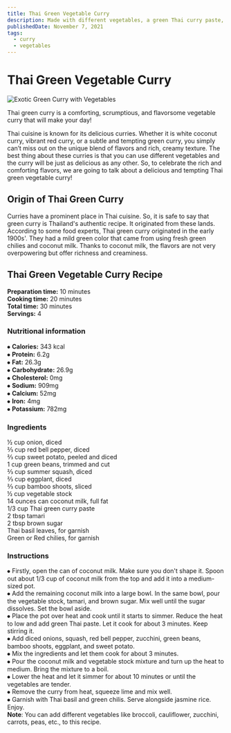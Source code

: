 ```yaml
---
title: Thai Green Vegetable Curry
description: Made with different vegetables, a green Thai curry paste, creamy coconut milk. This curry is a feast for your eyes!
publishedDate: November 7, 2021
tags:
  - curry
  - vegetables
---
```


# Thai Green Vegetable Curry

![Exotic Green Curry with Vegetables](/greencurry.jpg "image")

Thai green curry is a comforting, scrumptious, and flavorsome vegetable curry that will make your day!

Thai cuisine is known for its delicious curries. Whether it is white coconut curry, vibrant red curry, or a subtle and tempting green curry, you simply can’t miss out on the unique blend of flavors and rich, creamy texture. The best thing about these curries is that you can use different vegetables and the curry will be just as delicious as any other. So, to celebrate the rich and comforting flavors, we are going to talk about a delicious and tempting Thai green vegetable curry!

## Origin of Thai Green Curry

Curries have a prominent place in Thai cuisine. So, it is safe to say that green curry is Thailand's authentic recipe. It originated from these lands. According to some food experts, Thai green curry originated in the early 1900s'. They had a mild green color that came from using fresh green chilies and coconut milk. Thanks to coconut milk, the flavors are not very overpowering but offer richness and creaminess.

## Thai Green Vegetable Curry Recipe

**Preparation time:** 10 minutes  
**Cooking time:** 20 minutes  
**Total time:** 30 minutes  
**Servings:** 4

### Nutritional information

⦁ **Calories:** 343 kcal  
⦁ **Protein:** 6.2g  
⦁ **Fat:** 26.3g  
⦁ **Carbohydrate:** 26.9g  
⦁ **Cholesterol:** 0mg  
⦁ **Sodium:** 909mg  
⦁ **Calcium:** 52mg  
⦁ **Iron:** 4mg  
⦁ **Potassium:** 782mg

### Ingredients

½ cup onion, diced  
⅔ cup red bell pepper, diced  
⅔ cup sweet potato, peeled and diced  
1 cup green beans, trimmed and cut  
⅔ cup summer squash, diced  
⅔ cup eggplant, diced  
⅔ cup bamboo shoots, sliced  
½ cup vegetable stock  
14 ounces can coconut milk, full fat  
1/3 cup Thai green curry paste  
2 tbsp tamari  
2 tbsp brown sugar  
Thai basil leaves, for garnish  
Green or Red chilies, for garnish

### Instructions

⦁ Firstly, open the can of coconut milk. Make sure you don't shape it. Spoon out about 1/3 cup of coconut milk from the top and add it into a medium-sized pot.  
⦁ Add the remaining coconut milk into a large bowl. In the same bowl, pour the vegetable stock, tamari, and brown sugar. Mix well until the sugar dissolves. Set the bowl aside.  
⦁ Place the pot over heat and cook until it starts to simmer. Reduce the heat to low and add green Thai paste. Let it cook for about 3 minutes. Keep stirring it.  
⦁ Add diced onions, squash, red bell pepper, zucchini, green beans, bamboo shoots, eggplant, and sweet potato.  
⦁ Mix the ingredients and let them cook for about 3 minutes.  
⦁ Pour the coconut milk and vegetable stock mixture and turn up the heat to medium. Bring the mixture to a boil.  
⦁ Lower the heat and let it simmer for about 10 minutes or until the vegetables are tender.  
⦁ Remove the curry from heat, squeeze lime and mix well.  
⦁ Garnish with Thai basil and green chilis. Serve alongside jasmine rice. Enjoy.  
**Note**: You can add different vegetables like broccoli, cauliflower, zucchini, carrots, peas, etc., to this recipe.
